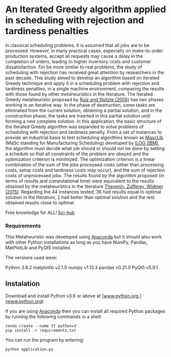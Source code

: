 # An Iterated Greedy algorithm applied in scheduling with rejection and tardiness penalties

In classical scheduling problems, it is assumed that all jobs are to be processed. However, in many practical cases, especially on make-to-order production systems, accept all requests may cause a delay in the completion of orders, leading to higher inventory costs and customer dissatisfaction. For be more similar to real problems, the study of scheduling with rejection has received great attention by researchers in the past decade. 
This study aimed to develop an algorithm based on Iterated Greedy technique and apply it in a scheduling problem with rejection and tardiness penalties, in a single machine environment, comparing the results with those found by other metaheuristics in the literature.
The Iterated Greedy metaheuristic proposed by [Ruiz and Stützle (2005)](http://www.sciencedirect.com/science/article/pii/S0377221706008277) has two phases working in an iterative way. In the phase of destruction, some tasks are eliminated from the current solution, obtaining a partial solution, and in the construction phase, the tasks are inserted in this partial solution until forming a new complete solution. In this application, the basic structure of the Iterated Greedy algorithm was expanded to solve problems of scheduling with rejection and tardiness penalty. 
From a set of instances to provide an industrial basis to test scheduling algorithms known as [MascLib](https://www.researchgate.net/publication/281228499_Towards_an_industrial_Manufacturing_Scheduling_Problem_and_Test_Bed) (MaSc standing for Manufacturing Scheduling) developed by [ILOG (IBM)](https://www-01.ibm.com/software/info/ilog/), the algorithm must decide what job should or should not be done by setting a schedule so that all constraints of the problem are obeyed and the optimization criterion is minimized. The optimization criterion is a linear combination of the sum of the jobs processed costs (other than processing costs, setup costs and tardiness costs may occur), and the sum of rejection costs of unprocessed jobs. The results found by the algorithm proposed (in terms of results and computational time) were equivalent to the results obtained by the metaheuristics in the literature [Thevenin, Zufferey, Widmer (2015)](https://link.springer.com/article/10.1007/s10951-014-0395-8). Regarding the 44 instances tested, 36 had results equal to optimal solution in the literature, 2 had better than optimal solution and the rest obtained results close to optimal. 

Free knowledge for ALL!
[Sci-hub](http://sci-hub.cc/)


### Requirements

This Metaheuristic was developed using [Anaconda](https://www.continuum.io/downloads) but it should also work with other Python installations as long as you have NumPy, Pandas, MatPlotLib and PyQt5 installed.

The versions used were:

Python 3.6.2
matplotlib v2.1.0
numpy v1.13.3
pandas v0.21.0
PyQt5 v5.9.1


## Instalation

Download and install Python v3.6 or above at [www.python.org.](www.python.org)

If you are using [Anaconda](https://www.anaconda.com/download/) then you can install all required Python packages by running the following commands in a shell:

    conda create --name tf python=3
    pip install -r requirements.txt
    
You can run the program by entering:

    python application.py